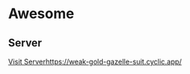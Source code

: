 # Awesome

## Server
[Visit Server](https://weak-gold-gazelle-suit.cyclic.app/)https://weak-gold-gazelle-suit.cyclic.app/
